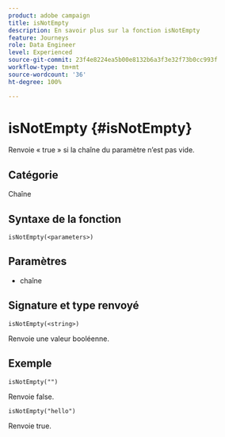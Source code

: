 ```yaml
---
product: adobe campaign
title: isNotEmpty
description: En savoir plus sur la fonction isNotEmpty
feature: Journeys
role: Data Engineer
level: Experienced
source-git-commit: 23f4e8224ea5b00e8132b6a3f3e32f73b0cc993f
workflow-type: tm+mt
source-wordcount: '36'
ht-degree: 100%

---
```


# isNotEmpty {#isNotEmpty}

Renvoie « true » si la chaîne du paramètre n’est pas vide.

## Catégorie

Chaîne

## Syntaxe de la fonction

`isNotEmpty(<parameters>)`

## Paramètres

* chaîne

## Signature et type renvoyé

`isNotEmpty(<string>)`

Renvoie une valeur booléenne.

## Exemple

`isNotEmpty("")`

Renvoie false.

`isNotEmpty("hello")`

Renvoie true.

